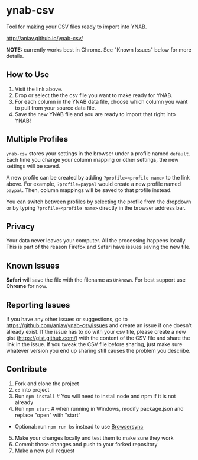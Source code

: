 # ynab-csv


Tool for making your CSV files ready to import into YNAB.

http://aniav.github.io/ynab-csv/

**NOTE:** currently works best in Chrome. See "Known Issues" below for more details.


## How to Use

1. Visit the link above.
2. Drop or select the the csv file you want to make ready for YNAB.
3. For each column in the YNAB data file, choose which column you want to pull from your source data file.
4. Save the new YNAB file and you are ready to import that right into YNAB!

## Multiple Profiles

`ynab-csv` stores your settings in the browser under a profile named `default`. Each time you change your column mapping or other
settings, the new settings will be saved.

A new profile can be created by adding `?profile=<profile name>` to the link above. For example, `?profile=paypal` would create a
new profile named `paypal`. Then, column mappings will be saved to that profile instead.

You can switch between profiles by selecting the profile from the dropdown or by typing `?profile=<profile name>` directly in
the browser address bar.

## Privacy

Your data never leaves your computer. All the processing happens locally. This is part of the reason Firefox and Safari have issues saving the new file.


## Known Issues

**Safari** will save the file with the filename as `Unknown`. For best support use **Chrome** for now.

## Reporting Issues

If you have any other issues or suggestions, go to https://github.com/aniav/ynab-csv/issues and create an issue if one doesn't already exist. If the issue has to do with your csv file, please create a new gist (https://gist.github.com/) with the content of the CSV file and share the link in the issue. If you tweak the CSV file before sharing, just make sure whatever version you end up sharing still causes the problem you describe.

## Contribute

1. Fork and clone the project
2. `cd` into project
3. Run `npm install`   # You will need to install node and npm if it is not already
4. Run `npm start`   # when running in Windows, modify package.json and replace "open" with "start"
  * Optional: run `npm run bs` instead to use [Browsersync](https://browsersync.io/)
5. Make your changes locally and test them to make sure they work
6. Commit those changes and push to your forked repository
7. Make a new pull request

